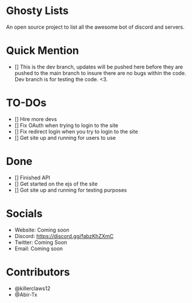 # Ghosty Lists

An open source project to list all the awesome bot of discord and servers.

# Quick Mention
- [] This is the dev branch, updates will be pushed here before they are pushed to the main branch to insure there are no bugs within the code. Dev branch is for testing the code. <3.

# TO-DOs
- [] Hire more devs
- [] Fix OAuth when trying to login to the site
- [] Fix redirect login when you try to login to the site
- [] Get site up and running for users to use

# Done
- [] Finished API
- [] Get started on the ejs of the site 
- [] Got site up and running for testing purposes

# Socials
- Website: Coming soon
- Discord: https://discord.gg/fabzKhZXmC
- Twitter: Coming Soon
- Email: Coming soon

# Contributors

- @killerclaws12
- @Abir-Tx
